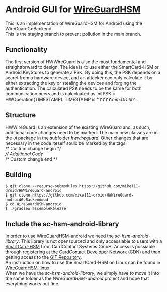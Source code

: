 # Android GUI for [WireGuardHSM](https://github.com/mike111-droid/WireguardHSM-linux)

This is an implementation of WireGuardHSM for Android using the WireGuardGoBackend.  
This is the staging branch to prevent pollution in the main branch.

## Functionality
The first version of HWWireGuard is also the most fundamental and straightforward to design. The idea is to use either the SmartCard-HSM or Android KeyStores to generate a PSK. By doing this, the PSK depends on a secret from a hardware device, and an attacker can only calculate it by either extracting the key or stealing the devices and forging the authentication. The calculated PSK needs to be the same for both communication peers and is calucluated as initPSK = HWOperation(TIMESTAMP). TIMESTAMP is *''YYYY:mm:DD:hh''*.

## Structure
HWWireGuard is an extension of the existing WireGuard and, as such, additional code changes need to be marked. The main new classes are in the *ui* package in the subfolder *hwwireguard*. Other changes that are necessary in the code iteself sould be marked by the tags:  
/\* Custom change begin \*/  
*\/\/ Additional Code*  
/\* Custom change end \*/  

## Building

```
$ git clone --recurse-submodules https://github.com/mike111-droid/HWWireGuard-android
$ git clone https://github.com/mike111-droid/HWWireGuard-androidGoBackendmod
$ cd WireGuardHSM-android
$ ./gradlew assembleRelease
```

## Include the sc-hsm-android-library

In order to use WireGuardHSM-android we need the *sc-hsm-android-library*. This library is not opensourced and only accessiable to users with a [SmartCard-HSM](https://www.smartcard-hsm.com/links.html) from CardContact Systems GmbH. Access is possiable through registering at the [CardContact Developer Network](https://www.cardcontact.de/cdn/activation.html) (CDN) and than getting access to the [GIT Repository](https://www.cardcontact.de/cdn/gitaccess.html).  
An instruction on how to use the SmartCard-HSM on Linux can be found in [WireGuardHSM-linux](https://github.com/mike111-droid/WireGuardHSM-linux).  
When we have the *sc-hsm-android-library*, we simply have to move it into the same folder as the *WireGuardHSM-android* project and hope that everything works out fine.
